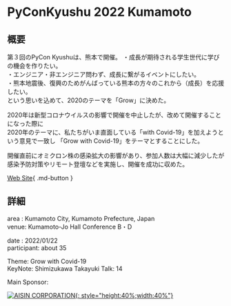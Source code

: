 # PyConKyushu 2022 Kumamoto

## 概要  
第３回のPyCon Kyushuは、熊本で開催。
・成長が期待される学生世代に学びの機会を作りたい。  
・エンジニア・非エンジニア問わず、成長に繋がるイベントにしたい。  
・熊本地震後、復興のためがんばっている熊本の方々のこれから（成長）を応援したい。  
という思いを込めて、2020のテーマを「Grow」に決めた。  
  
2020年は新型コロナウイルスの影響で開催を中止したが、改めて開催することになった際に  
2020年のテーマに、私たちがいま直面している「with Covid-19」を加えようという意見で一致し
「Grow with Covid-19」をテーマとすることにした。
  
開催直前にオミクロン株の感染拡大の影響があり、参加人数は大幅に減少したが  
感染予防対策やリモート登壇などを実施し、開催を成功に収めた。  

[Web Site](https://kyushu.pycon.jp/2022/){ .md-button }

## 詳細
area : Kumamoto City, Kumamoto Prefecture, Japan  
venue: Kumamoto-Jo Hall Conference B・D
  
date : 2022/01/22  
participant: about 35  
  
Theme: Grow with Covid-19  
KeyNote:  Shimizukawa Takayuki
Talk: 14  
  
Main Sponsor: 

[![AISIN CORPORATION](https://kyushu.pycon.jp/2022/images/sponsors/aisin.png){: style="height:40%;width:40%"}](https://www.aisin.com/jp/) 

